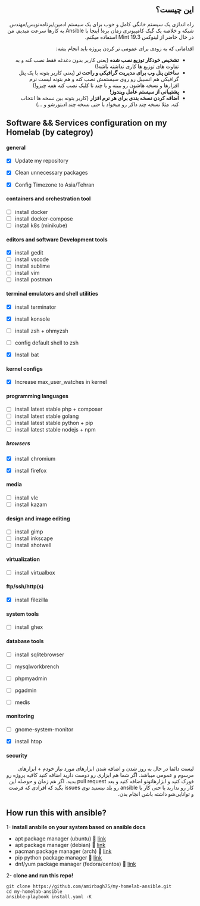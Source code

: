 <div dir='auto'>
    
## این چیست؟
راه اندازی یک سیستم خانگی کامل و خوب برای یک سیستم ادمین/برنامه‌نویس/مهندس شبکه و خلاصه یک گیک کامپیوتری زمان بره! اینجا با Ansible به کارها سرعت میدیم. من در حال حاضر از لینوکس Mint 19.3 استفاده میکنم.

اقداماتی که به زودی برای عمومی تر کردن پروژه باید انجام بشه:

- **تشخیص خودکار توزیع نصب شده** (یعنی کاربر بدون دغدغه فقط نصب کنه و به تفاوت های توزیع ها کاری نداشته باشه!)
- **ساختن پنل وب برای مدیریت گرافیکی و راحت تر** (یعنی کاربر بتونه با یک پنل گرافیکی هم انسیبل رو روی سیستمش نصب کنه و هم بتونه لیست نرم افزارها و نسخه هاشون رو ببینه و با چند تا کلیک نصب کنه همه چیزو!)
- **پشتیبانی از سیستم عامل ویندوز!**
- **اضافه کردن نسخه بندی برای هر نرم افزار** (کاربر بتونه بین نسخه ها انتخاب کنه. مثلا نسخه چند داکر رو میخواد یا حتی نسخه چند ادیتورشو و ...)
</div>

## Software && Services configuration on my Homelab (by categroy)

#### general 

- [x] Update my repository
- [x] Clean unnecessary packages
- [x] Config Timezone to Asia/Tehran


#### containers and orchestration tool

- [ ] install docker
- [ ] install docker-compose
- [ ] install k8s (minikube)

#### editors and software Development tools 

- [x] install gedit
- [ ] install vscode
- [ ] install sublime
- [ ] install vim
- [ ] install postman

#### terminal emulators and shell utilities

- [x] install terminator
- [x] install konsole
- [ ] install zsh + ohmyzsh
- [ ] config default shell to zsh
- [x] Install bat


#### kernel configs

- [x] Increase max_user_watches in kernel

#### programming languages

- [ ] install latest stable php + composer
- [ ] install latest stable golang
- [ ] install latest stable python + pip
- [ ] install latest stable nodejs + npm

##### browsers

- [x] install chromium
- [x] install firefox


#### media

- [ ] install vlc
- [ ] install kazam

#### design and image editing 

- [ ] install gimp
- [ ] install inkscape
- [ ] install shotwell

#### virtualization

- [ ] install virtualbox

#### ftp/ssh/http(s)

- [x] install filezilla

#### system tools

- [ ] install ghex

#### database tools

- [ ] install sqlitebrowser
- [ ] mysqlworkbrench
- [ ] phpmyadmin
- [ ] pgadmin
- [ ] medis


#### monitoring

- [ ] gnome-system-monitor
- [x] install htop


#### security

<div dir='auto'>

لیست دائما در حال به روز شدن و اضافه شدن ابزارهای مورد نیاز خودم + ابزارهای مرسوم و عمومی میباشد. اگر شما هم ابزاری رو دوست دارید اضافه کنید کافیه پروژه رو فورک کنید و ابزارهاتونو اضافه کنید و بعد  pull request بدید. اگر هم زمان و حوصله این کار رو ندارید یا حتی کار با ansible رو بلد نیستید توی issues  بگید که افرادی که فرصت و توانایی‌شو داشته باشن انجام بدن.

</div>

## How run this with ansible?

1- **install ansbile on your system based on ansible docs**

   - apt package manager (ubuntu) :link: [link](https://docs.ansible.com/ansible/latest/installation_guide/intro_installation.html#latest-releases-via-apt-ubuntu)
   - apt package manager (debian) :link: [link](https://docs.ansible.com/ansible/latest/installation_guide/intro_installation.html#latest-releases-via-apt-debian)
   - pacman package manager (arch) :link: [link](https://docs.ansible.com/ansible/latest/installation_guide/intro_installation.html#latest-releases-via-pacman-arch-linux)
   - pip python package manager :link: [link](https://docs.ansible.com/ansible/latest/installation_guide/intro_installation.html#latest-releases-via-pip)
   - dnf/yum package manager (fedora/centos) :link: [link](https://docs.ansible.com/ansible/latest/installation_guide/intro_installation.html#latest-release-via-dnf-or-yum)      

2- **clone and run this repo!**


```
git clone https://github.com/amirbagh75/my-homelab-ansible.git
cd my-homelab-ansible
ansible-playbook install.yaml -K
```
